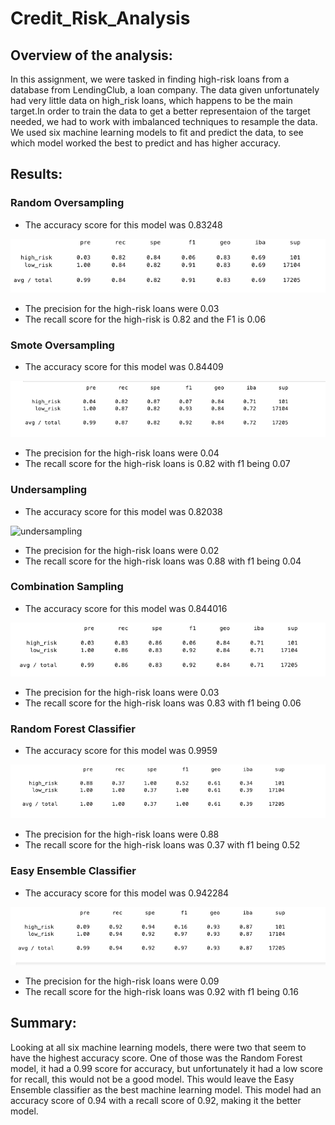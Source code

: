 # Credit_Risk_Analysis

## Overview of the analysis:

In this assignment, we were tasked in finding high-risk loans from a database from LendingClub, a loan company. The data given unfortunately had very little data on high_risk loans, which happens to be the main target.In order to train the data to get a better representaion of the target needed, we had to work with imbalanced techniques to resample the data. We used six  machine learning models to fit and predict the data, to see which model worked the best to predict and has higher accuracy.

## Results:

### Random Oversampling

* The accuracy score for this model was 0.83248

![oversampling](https://github.com/Mparra14/Credit_Risk_Analysis/blob/main/oversampling.png)

* The precision for the high-risk loans were 0.03
* The recall score for the high-risk is 0.82 and the F1 is 0.06

### Smote Oversampling

* The accuracy score for this model was 0.84409

![smote](https://github.com/Mparra14/Credit_Risk_Analysis/blob/main/smote.png)

* The precision for the high-risk loans were 0.04
* The recall score for the high-risk loans is 0.82 with f1 being 0.07

### Undersampling

* The accuracy score for this model was 0.82038

![undersampling]()

* The precision for the high-risk loans were 0.02
* The recall score for the high-risk loans was 0.88 with f1 being 0.04

### Combination Sampling

* The accuracy score for this model was 0.844016

![smoteen](https://github.com/Mparra14/Credit_Risk_Analysis/blob/main/smoteen.png)

* The precision for the high-risk loans were 0.03
* The recall score for the high-risk loans was 0.83 with f1 being 0.06

### Random Forest Classifier

* The accuracy score for this model was 0.9959

![random_forest](https://github.com/Mparra14/Credit_Risk_Analysis/blob/main/random_forest.png)

* The precision for the high-risk loans were 0.88
* The recall score for the high-risk loans was 0.37 with f1 being 0.52


### Easy Ensemble Classifier 

* The accuracy score for this model was 0.942284

![easy_ensemble](https://github.com/Mparra14/Credit_Risk_Analysis/blob/main/easy_ensemble.png)

* The precision for the high-risk loans were 0.09
* The recall score for the high-risk loans was 0.92 with f1 being 0.16



## Summary:

Looking at all six machine learning models, there were two that seem to have the highest accuracy score. One of those was the Random Forest model, it had a 0.99 score for accuracy, but unfortunately it had a low score for recall, this would not be a good model. This would leave the Easy Ensemble classifier as the best machine learning model. This model had an accuracy score of 0.94 with a recall score of 0.92, making it the better model. 

